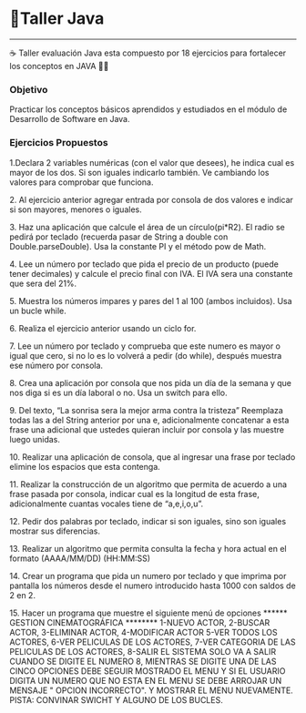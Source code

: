 <h1>🚀Taller Java </h1>

-------------------------

☕ Taller evaluación Java  esta compuesto por 18 ejercicios para fortalecer los conceptos en JAVA 👨‍💻

<h3>Objetivo</h3>
<p>Practicar los conceptos básicos aprendidos y estudiados en el módulo de Desarrollo de Software en Java.</p>


<h3>Ejercicios Propuestos</h3>

<p>1.Declara 2 variables numéricas (con el valor que desees), he indica cual es mayor de los dos. Si son iguales indicarlo también. Ve cambiando los valores para comprobar que funciona.</p>

<p>2. Al ejercicio anterior agregar entrada por consola de dos valores e indicar si son mayores, menores o iguales.</p>

<p>3. Haz una aplicación que calcule el área de un círculo(pi*R2). El radio se pedirá por teclado (recuerda pasar de String a double con Double.parseDouble). Usa la constante PI y el método pow de Math.</p>

<p>4. Lee un número por teclado que pida el precio de un producto (puede tener decimales) y calcule el precio final con IVA. El IVA sera una constante que sera del 21%.</p>

<p>5. Muestra los números impares y pares del 1 al 100 (ambos incluidos). Usa un bucle while.</p>

<p>6. Realiza el ejercicio anterior usando un ciclo for.</p>

<p>7. Lee un número por teclado y comprueba que este numero es mayor o igual que cero, si no lo es lo volverá a pedir (do while), después muestra ese número por consola.</p>

<p>8. Crea una aplicación por consola que nos pida un día de la semana y que nos diga si es un día laboral o no. Usa un switch para ello.</p>

<p>9. Del texto, “La sonrisa sera la mejor arma contra la tristeza” Reemplaza todas las a del String anterior por una e, adicionalmente concatenar a esta frase una adicional que ustedes quieran incluir por consola y las muestre luego unidas.</p>

<p>10. Realizar una aplicación de consola, que al ingresar una frase por teclado elimine los espacios que esta contenga.</p>

<p>11. Realizar la construcción de un algoritmo que permita de acuerdo a una frase pasada por consola, indicar cual es la longitud de esta frase, adicionalmente cuantas vocales tiene de “a,e,i,o,u”.</p>

<p>12. Pedir dos palabras por teclado, indicar si son iguales, sino son iguales mostrar sus diferencias.</p>

<p>13. Realizar un algoritmo que permita consulta la fecha y hora actual en el formato (AAAA/MM/DD) (HH:MM:SS)</p>

<p>14. Crear un programa que pida un numero por teclado y que imprima por pantalla los números desde el numero introducido hasta 1000 con saldos de 2 en 2.</p>

<p>15. Hacer un programa que muestre el siguiente menú de opciones
****** GESTION CINEMATOGRÁFICA ********
1-NUEVO ACTOR, 2-BUSCAR ACTOR, 3-ELIMINAR ACTOR, 4-MODIFICAR ACTOR
5-VER TODOS LOS ACTORES, 6-VER PELICULAS DE LOS ACTORES,
7-VER CATEGORIA DE LAS PELICULAS DE LOS ACTORES, 8-SALIR
EL SISTEMA SOLO VA A SALIR CUANDO SE DIGITE EL NUMERO 8, MIENTRAS SE DIGITE UNA DE LAS CINCO OPCIONES DEBE SEGUIR MOSTRADO EL MENU Y SI EL USUARIO DIGITA UN NUMERO QUE NO ESTA EN EL MENU SE DEBE ARROJAR UN MENSAJE " OPCION INCORRECTO". Y MOSTRAR EL MENU NUEVAMENTE.
PISTA: CONVINAR SWICHT Y ALGUNO DE LOS BUCLES.</p>


